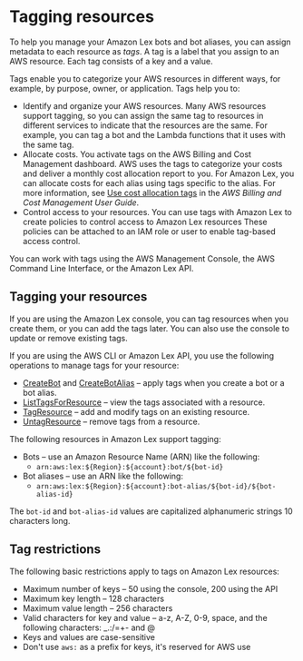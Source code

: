 # Tagging resources<a name="tagging"></a>

To help you manage your Amazon Lex bots and bot aliases, you can assign metadata to each resource as *tags*\. A tag is a label that you assign to an AWS resource\. Each tag consists of a key and a value\. 

Tags enable you to categorize your AWS resources in different ways, for example, by purpose, owner, or application\. Tags help you to:
+ Identify and organize your AWS resources\. Many AWS resources support tagging, so you can assign the same tag to resources in different services to indicate that the resources are the same\. For example, you can tag a bot and the Lambda functions that it uses with the same tag\.
+ Allocate costs\. You activate tags on the AWS Billing and Cost Management dashboard\. AWS uses the tags to categorize your costs and deliver a monthly cost allocation report to you\. For Amazon Lex, you can allocate costs for each alias using tags specific to the alias\. For more information, see [Use cost allocation tags](https://docs.aws.amazon.com/awsaccountbilling/latest/aboutv2/cost-alloc-tags.html) in the *AWS Billing and Cost Management User Guide*\.
+ Control access to your resources\. You can use tags with Amazon Lex to create policies to control access to Amazon Lex resources These policies can be attached to an IAM role or user to enable tag\-based access control\.

You can work with tags using the AWS Management Console, the AWS Command Line Interface, or the Amazon Lex API\.

## Tagging your resources<a name="tagging-resources"></a>

If you are using the Amazon Lex console, you can tag resources when you create them, or you can add the tags later\. You can also use the console to update or remove existing tags\.

If you are using the AWS CLI or Amazon Lex API, you use the following operations to manage tags for your resource:
+ [CreateBot](API_CreateBot.md) and [CreateBotAlias](API_CreateBotAlias.md) – apply tags when you create a bot or a bot alias\.
+ [ListTagsForResource](API_ListTagsForResource.md) – view the tags associated with a resource\.
+ [TagResource](API_TagResource.md) – add and modify tags on an existing resource\.
+ [UntagResource](API_UntagResource.md) – remove tags from a resource\.

The following resources in Amazon Lex support tagging:
+ Bots – use an Amazon Resource Name \(ARN\) like the following:
  + `arn:aws:lex:${Region}:${account}:bot/${bot-id}`
+ Bot aliases – use an ARN like the following:
  + `arn:aws:lex:${Region}:${account}:bot-alias/${bot-id}/${bot-alias-id}`

The `bot-id` and `bot-alias-id` values are capitalized alphanumeric strings 10 characters long\.

## Tag restrictions<a name="tagging-restrictions"></a>

The following basic restrictions apply to tags on Amazon Lex resources:
+ Maximum number of keys – 50 using the console, 200 using the API
+ Maximum key length – 128 characters
+ Maximum value length – 256 characters
+ Valid characters for key and value – a\-z, A\-Z, 0\-9, space, and the following characters: \_\.:/=\+\- and @
+ Keys and values are case\-sensitive
+ Don't use `aws:` as a prefix for keys, it's reserved for AWS use
